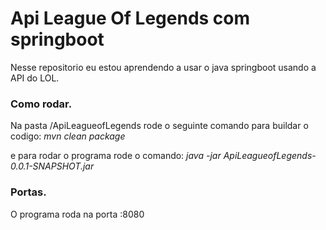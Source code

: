 # Api League Of Legends com springboot
Nesse repositorio eu estou aprendendo a usar o java springboot usando a API do LOL.

### Como rodar.
Na pasta /ApiLeagueofLegends rode o seguinte comando para buildar o codigo:
*mvn clean package* 

e para rodar o programa rode o comando:
*java -jar ApiLeagueofLegends-0.0.1-SNAPSHOT.jar*

### Portas.

O programa roda na porta :8080


